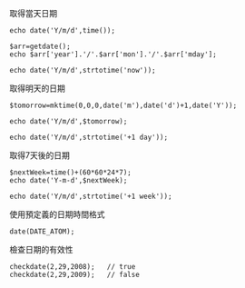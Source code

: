 取得當天日期
```
echo date('Y/m/d',time());
```

```
$arr=getdate();
echo $arr['year'].'/'.$arr['mon'].'/'.$arr['mday'];
```

```
echo date('Y/m/d',strtotime('now'));
```

取得明天的日期
```
$tomorrow=mktime(0,0,0,date('m'),date('d')+1,date('Y'));
```

```
echo date('Y/m/d',$tomorrow);
```

```
echo date('Y/m/d',strtotime('+1 day'));
```

取得7天後的日期
```
$nextWeek=time()+(60*60*24*7);
echo date('Y-m-d',$nextWeek);
```

```
echo date('Y/m/d',strtotime('+1 week'));
```

使用預定義的日期時間格式
```
date(DATE_ATOM);
```

檢查日期的有效性
```
checkdate(2,29,2008);	// true
checkdate(2,29,2009);	// false
```